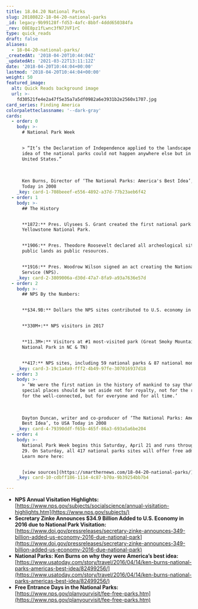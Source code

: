 ```yaml
---
title: 18.04.20 National Parks
slug: 20180822-18-04-20-national-parks
_id: legacy-9b99128f-fd53-4afc-8bbf-4ddd650384fa
_rev: O8E8pz1fLwnc3fN7JVF1rC
type: quick_reads
draft: false
aliases:
  - 18-04-20-national-parks/
_createdAt: '2018-04-20T10:44:04Z'
_updatedAt: '2021-03-22T13:11:12Z'
date: '2018-04-20T10:44:04+00:00'
lastmod: '2018-04-20T10:44:04+00:00'
weight: 50
featured_image:
  alt: Quick Reads background image
  url: >-
    fd30521fe4e2a47f5e35a7a5df0982a6e3931b2e2560x1707.jpg
card_series: Finding America
colorpaletteclassname: '--dark-gray'
cards:
  - order: 0
    body: >-
      # National Park Week


      > “It’s the Declaration of Independence applied to the landscape …. The
      idea of the national parks could not happen anywhere else but in the
      United States.”  
        
        
        
      Ken Burns, Director of ‘The National Parks: America's Best Idea’, to USA
      Today in 2008
    _key: card-1-708beeef-e556-4892-a37d-77b23aeb6f42
  - order: 1
    body: >-
      ## The History


      **1872:** Pres. Ulysees S. Grant created the first national park:A
      Yellowstone National Park.


      **1906:** Pres. Theodore Roosevelt declared all archeological sites on
      public lands as public resources.


      **1916:** Pres. Woodrow Wilson signed an act creating the National Park
      Service (NPS).
    _key: card-2-3809006a-d30d-47a7-8fa9-a93a7636e57d
  - order: 2
    body: >-
      ## NPS By the Numbers:


      **$34.9B:** Dollars the NPS sites contributed to U.S. economy in 2016


      **330M+:** NPS visitors in 2017


      **11.3M+:** Visitors at #1 most-visited park (Great Smoky Mountains
      National Park in NC & TN)


      **417:** NPS sites, including 59 national parks & 87 national monuments
    _key: card-3-19c1a4a9-fff2-4b49-97fe-307016937d18
  - order: 3
    body: >-
      > ‘We were the first nation in the history of mankind to say that the most
      special places should be set aside not for royalty, not for the rich, not
      for the well-connected, but for everyone and for all time.’  
        
        
        
      Dayton Duncan, writer and co-producer of ‘The National Parks: America's
      Best Idea’, to USA Today in 2008
    _key: card-4-79390ddf-f65b-465f-86a3-693a5a6be204
  - order: 4
    body: >-
      National Park Week begins this Saturday, April 21 and runs through April
      29. On Saturday, all 417 national parks sites will offer free admission.
      Learn more here:


      [view sources](https://smarthernews.com/18-04-20-national-parks/)
    _key: card-10-cdbff186-1114-4c87-b70a-9b39254bb7b4

---
```

* **NPS Annual Visitation Highlights:**  
[https://www.nps.gov/subjects/socialscience/annual-visitation-highlights.htm](https://www.nps.gov/subjects/)
* **Secretary Zinke Announces $34.9 Billion Added to U.S. Economy in 2016 due to National Park Visitation:**  
[https://www.doi.gov/pressreleases/secretary-zinke-announces-349-billion-added-us-economy-2016-due-national-park](https://www.doi.gov/pressreleases/secretary-zinke-announces-349-billion-added-us-economy-2016-due-national-park)
* **National Parks: Ken Burns on why they were America’s best idea:** [https://www.usatoday.com/story/travel/2016/04/14/ken-burns-national-parks-americas-best-idea/82499256/](https://www.usatoday.com/story/travel/2016/04/14/ken-burns-national-parks-americas-best-idea/82499256/)
* **Free Entrance Days in the National Parks:**  
[https://www.nps.gov/planyourvisit/fee-free-parks.htm](https://www.nps.gov/planyourvisit/fee-free-parks.htm)